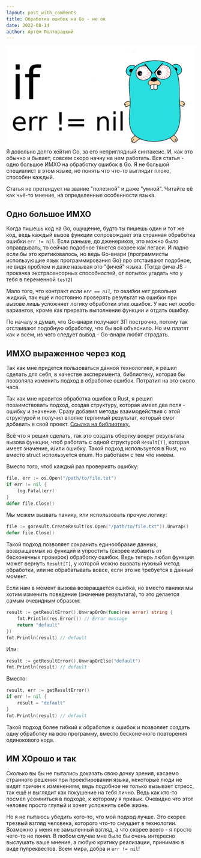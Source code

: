 ```yaml
---
layout: post_with_comments
title: Обработка ошибок на Go - не ок
date: 2022-08-14
author: Артём Полторацкий
---
```


![img](GoError.png)
Я довольно долго хейтил Go, за его неприглядный синтаксис. И, как это обычно и бывает, совсем скоро начну на нем работать. Вся статья - одно большое ИМХО на обработку ошибок в Go. Я не большой специалист в этом языке, но понять что что-то выглядит плохо, способен каждый.

Статья не претендует на звание "полезной" и даже "умной". Читайте её как чьё-то мнение, на определенные особенности языка.

## Одно большое ИМХО
Когда пишешь код на Go, ощущение, будто ты пишешь один и тот же код, ведь каждый вызов функции сопровождает эта странная обработка ошибки `err != nil`. Если раньше, до дженериков, это можно было оправдывать, то сейчас подобное тянется скорее как легаси. И ладно если бы это критиковалось, но ведь Go-внари (программисты использующие язык программирования Go) яро отстаивают подобное, не видя проблем и даже называя это "фичей" языка. (Тогда фича JS - прокачка экстрасенсорных способностей, от попыток угадать что у тебя в переменной `test2`)

Мало того, что контракт *если `err == nil`, то ошибки нет* довольно жидкий, так ещё и постоянно проверять результат на ошибки при вызове лишь усложняет логику обработки этих ошибок. У нас нет особо вариантов, кроме как прервать выполнение функции и отдать ошибку.

По началу я думал, что Go-внари получают ЗП построчно, потому так отстаивают подобную обработку, что бы всё объяснило. Но им платят как и всем, из чего следует вывод - Go-внари любят страдать.

## ИМХО выраженное через код
Так как мне придется пользоваться данной технологией, я решил сделать для себя, в качестве эксперимента, библиотеку, которая бы позволяла изменить подход в обработке ошибок. Потратил на это около часа.

Так как мне нравится обработка ошибок в Rust, я решил позаимствовать подход, создав структуру, которая имеет два поля - ошибку и значение. Сразу добавил методы взаимодействия с этой структурой и получил вполне терпимый результат, который смог добавить в свой проект. [Ссылка на библиотеку.](https://github.com/LimitR/goresult)

Всё что я решил сделать, так это создать обертку вокруг результата вызова функции, чтоб работать с одной структурой `Result[T]`, которая имеет значение, и/или ошибку. Такой подход используется в Rust, но вместо struct используется enum. Но работаем с тем что имеем.

Вместо того, чтоб каждый раз провериять ошибку:

```go
file, err := os.Open("/path/to/file.txt")
if err != nil {
    log.Fatal(err)
}
defer file.Close()
```
Мы можем вызвать панику, или использовать прочую логику:

```go
file := goresult.CreateResult(os.Open("/path/to/file.txt")).Unwrap()
defer file.Close()
```
Такой подход позволяет сохранить единообразие данных, возвращаемых из функций и упростить (скорее избавить от бесконечных проверок) обработку ошибок. Ведь теперь любая функция может вернуть `Result[T]`, у которой можно вызвать нужный метод обработки, или не обрабатывать вовсе, если это не требуется в данный момент.

Если нам в момент вызова возвращается ошибка, но вместо паники мы хотим изменить поведение (значение результата), то это делается самым очевидным образом:

```go
result := getResultError().UnwrapOrOn(func(res error) string {
	fmt.Println(res.Error()) // Error message
	return "default"
})
fmt.Println(result) // default
```
Или:
```go
result := getResultError().UnwrapOrElse("default")
fmt.Println(result) // default
```
Вместо:
```go
result, err := getResultError()
if err != nil {
    result = "default"
}
fmt.Println(result) // default
```

Такой подход более гибкий к обработке к ошибок и позволяет создать одну обработку на всю программу, вместо бесконечного повторения одинокового кода.

## ИМ ХОрошо и так

Сколько вы бы не пытались доказать свою дочку зрения, касаемо странного решения при проектировании языка, некоторые люди не видят причин к изменениям, ведь подобное не только вызывает стресс, так ещё и выглядит как покушение на тебя лично. Ведь как кто-то посмел усомниться в подходе, к которому я привык. Очевидно что этот человек просто глупый и хочет усложнить себе жизнь.

Но я не пытаюсь убедить кого-то, что мой подход лучше. Это скорее трезвый взгляд человека, которого что-то смущает в технологии. Возможно у меня не замыленный взгляд, а что скорее всего - я просто чего-то не понял. В любом случае мне было бы очень интересно выслушать ваше мнение, а любую критику реализации, принимаю в виде пулреквестов. Всем мира, добра и `err != nil`!